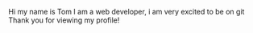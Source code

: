 Hi my name is Tom
I am a web developer, i am very excited to be on git
Thank you for viewing my profile!
